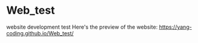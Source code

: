 # Web_test
website development test 
Here's the preview of the website: https://yang-coding.github.io/Web_test/
